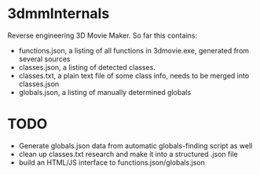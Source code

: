 3dmmInternals
=============

Reverse engineering 3D Movie Maker. So far this contains:

* functions.json, a listing of all functions in 3dmovie.exe, generated from several sources
* classes.json, a listing of detected classes.
* classes.txt, a plain text file of some class info, needs to be merged into classes.json
* globals.json, a listing of manually determined globals


TODO
=============
* Generate globals.json data from automatic globals-finding script as well
* clean up classes.txt research and make it into a structured .json file
* build an HTML/JS interface to functions.json/globals.json
